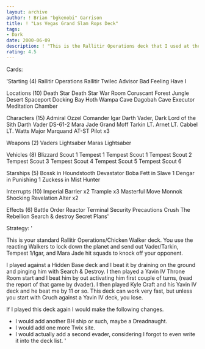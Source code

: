 ```yaml
---
layout: archive
author: ! Brian "bgkenobi" Garrison
title: ! "Las Vegas Grand Slam Rops Deck"
tags:
- Dark
date: 2000-06-09
description: ! "This is the Rallitir Operations deck that I used at the Las Vegas Grand Slam.  It beat the guy who took second and it did well for me."
rating: 4.5
---
```

Cards: 

'Starting (4)
Rallitir Operations
Rallitir
Twilec Advisor
Bad Feeling Have I

Locations (10)
Death Star
Death Star War Room
Coruscant
Forest
Jungle
Desert
Spaceport Docking Bay
Hoth Wampa Cave
Dagobah Cave
Executor Meditation Chamber

Characters (15)
Admiral Ozzel
Comander Igar
Darth Vader, Dark Lord of the Sith
Darth Vader
DS-61-2
Mara Jade
Grand Moff Tarkin
LT. Arnet
LT. Cabbel
LT. Watts
Major Marquand
AT-ST Pilot x3

Weapons (2)
Vaders Lightsaber
Maras Lightsaber

Vehicles (8)
Blizzard Scout 1
Tempest 1
Tempest Scout 1
Tempest Scout 2
Tempest Scout 3
Tempest Scout 4
Tempest Scout 5
Tempest Scout 6

Starships (5)
Bossk in Houndstooth
Devastator
Boba Fett in Slave 1
Dengar in Punishing 1
Zuckess in Mist Hunter

Interrupts (10)
Imperial Barrier x2
Trample x3
Masterful Move
Monnok
Shocking Revelation
Alter x2

Effects (6)
Battle Order
Reactor Terminal
Security Precautions
Crush The Rebellion
Search & destroy
Secret Plans'

Strategy: '

This is your standard Rallitir Operations/Chicken Walker deck.	You use the reacting Walkers to lock down the planet and send out Vader/Tarkin, Tempest 1/Igar, and Mara Jade hit squads to knock off your opponent.

I played against a Hidden Base deck and I beat it by draining on the ground and pinging him with Search & Destroy.	I then played a Yavin IV Throne Room start and I beat him by out activating him first couple of turns, (read the report of that game by dvader).  I then played Kyle Craft and his Yavin IV deck and he beat me by 11 or so.  This deck can work very fast, but unless you start with Cruch against a Yavin IV deck, you lose.

If I played this deck again I would make the following changes.
 - I would add another BH ship or such, maybe a Dreadnaught.
 - I would add one more Twix site.
 - I would actually add a second evader, considering I forgot to even write it into the deck list.
'